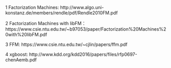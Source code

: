 <p>1 Factorization Machines: http://www.algo.uni-konstanz.de/members/rendle/pdf/Rendle2010FM.pdf</p>
<p>2 Factorization Machines with libFM： https://www.csie.ntu.edu.tw/~b97053/paper/Factorization%20Machines%20with%20libFM.pdf</p>
<p>3 FFM: https://www.csie.ntu.edu.tw/~cjlin/papers/ffm.pdf</p>
<p>4 xgboost: http://www.kdd.org/kdd2016/papers/files/rfp0697-chenAemb.pdf</p>
